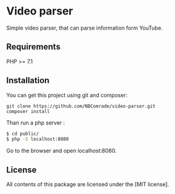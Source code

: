 # Video parser
Simple video parser, that can parse information form YouTube.

Requirements
------------

PHP >= 7.1

Installation
------------

You can get this project using git and composer:

    git clone https://github.com/NBComrade/video-parser.git
    composer install

Than run a php server :
```bash
$ cd public/
$ php -S localhost:8080
```
Go to the browser and open localhost:8080.

License
-------

All contents of this package are licensed under the [MIT license].
